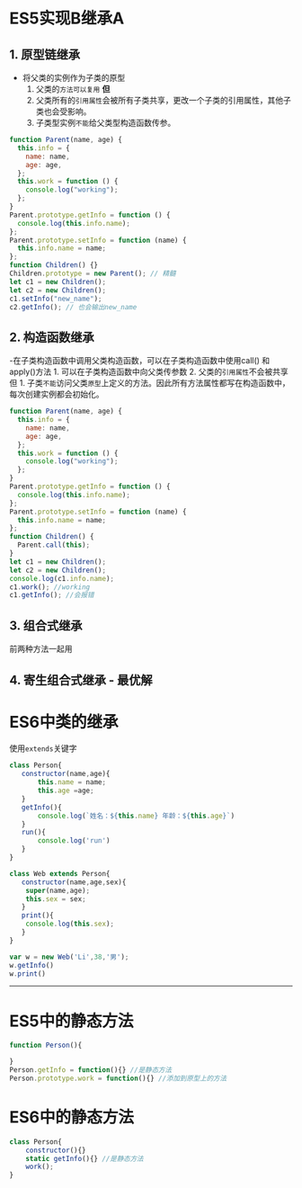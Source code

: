 # ES5实现B继承A
## 1. 原型链继承
- 将父类的实例作为子类的原型
    1. 父类的`方法可以复用`
    **但**
    1. 父类所有的`引用属性`会被所有子类共享，更改一个子类的引用属性，其他子类也会受影响。
    2. 子类型实例`不能`给父类型构造函数传参。
``` javascript
function Parent(name, age) {
  this.info = {
    name: name,
    age: age,
  };
  this.work = function () {
    console.log("working");
  };
}
Parent.prototype.getInfo = function () {
  console.log(this.info.name);
};
Parent.prototype.setInfo = function (name) {
  this.info.name = name;
};
function Children() {}
Children.prototype = new Parent(); // 精髓
let c1 = new Children();
let c2 = new Children();
c1.setInfo("new_name");
c2.getInfo(); // 也会输出new_name
```
## 2. 构造函数继承
-在子类构造函数中调用父类构造函数，可以在子类构造函数中使用call() 和apply()方法
        1. 可以在子类构造函数中向父类传参数
        2. 父类的`引用属性`不会被共享
        但
        1. 子类`不能`访问父类`原型`上定义的方法。因此所有方法属性都写在构造函数中，每次创建实例都会初始化。

``` javascript
function Parent(name, age) {
  this.info = {
    name: name,
    age: age,
  };
  this.work = function () {
    console.log("working");
  };
}
Parent.prototype.getInfo = function () {
  console.log(this.info.name);
};
Parent.prototype.setInfo = function (name) {
  this.info.name = name;
};
function Children() {
  Parent.call(this);
}
let c1 = new Children();
let c2 = new Children();
console.log(c1.info.name);
c1.work(); //working
c1.getInfo(); //会报错
```
## 3. 组合式继承
前两种方法一起用
## 4. 寄生组合式继承 - 最优解

# ES6中类的继承
使用`extends`关键字
``` javascript
class Person{
   constructor(name,age){
       this.name = name;
       this.age =age;
   }
   getInfo(){
       console.log(`姓名：${this.name} 年龄：${this.age}`)
   }
   run(){
       console.log('run')
   }
}

class Web extends Person{
   constructor(name,age,sex){
    super(name,age);
    this.sex = sex;
   }
   print(){
    console.log(this.sex);
   }
}

var w = new Web('Li',38,'男');
w.getInfo()
w.print()
```

---

# ES5中的静态方法
``` javascript
function Person(){

}
Person.getInfo = function(){} //是静态方法
Person.prototype.work = function(){} //添加到原型上的方法
```

# ES6中的静态方法
``` javascript
class Person{
    constructor(){}
    static getInfo(){} //是静态方法
    work();
}
```